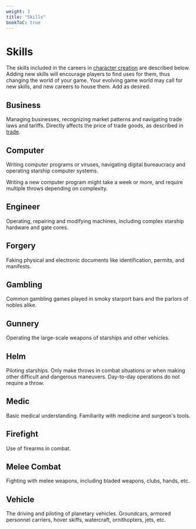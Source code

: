 ```yaml
---
weight: 3
title: "Skills"
bookToC: true
---
```


# Skills
The skills included in the careers in [character creation](/chapters/Rules-for-Play/character-creation/) are described below. Adding new skills will encourage players to find uses for them, thus changing the world of your game. Your evolving game world may call for new skills, and new careers to house them. Add as desired.

## Business
Managing businesses, recognizing market patterns and navigating trade laws and tariffs. Directly affects the price of trade goods, as described in [trade](/chapters/Rules-for-Play/trade).

## Computer
Writing computer programs or viruses, navigating digital bureaucracy and operating starship computer systems.

Writing a new computer program might take a week or more, and require multiple throws depending on complexity.

## Engineer
Operating, repairing and modifying machines, including complex starship hardware and gate cores.

## Forgery
Faking physical and electronic documents like identification, permits, and manifests.

## Gambling
Common gambling games played in smoky starport bars and the parlors of nobles alike. 

## Gunnery
Operating the large-scale weapons of starships and other vehicles.

## Helm
Piloting starships. Only make throws in combat situations or when making other difficult and dangerous maneuvers. Day-to-day operations do not require a throw.

## Medic
Basic medical understanding. Familiarity with medicine and surgeon's tools.

## Firefight
Use of firearms in combat.

## Melee Combat
Fighting with melee weapons, including bladed weapons, clubs, hands, etc.

## Vehicle
The driving and piloting of planetary vehicles. Groundcars, armored personnel carriers, hover skiffs, watercraft, ornithopters, jets, etc.